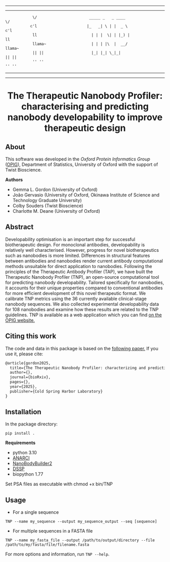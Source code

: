 -----------------------------------------------------------------------------------------------------
-----------------------------------------------------------------------------------------------------
                \/                       _____ _   _ ____                   \/
               ⊂'l                      |_   _| \ | |  _ \                 ⊂'l     
                ll                        | | |  \| | |_) |                 ll     
                llama~                    | | | |\  |  __/                  llama~ 
                || ||                     |_| |_| \_|_|                     || || 
                '' ''                                                       '' ''
-----------------------------------------------------------------------------------------------------
-----------------------------------------------------------------------------------------------------

<div align="center">    
 
# The Therapeutic Nanobody Profiler: characterising and predicting nanobody developability to improve therapeutic design

</div>

## About

This software was developed in the _Oxford Protein Informatics Group_ ([OPIG](http://opig.stats.ox.ac.uk/)), Department of Statistics, University of Oxford with the support of Twist Bioscience.

**Authors**

* Gemma L. Gordon (University of Oxford)
* João Gervasio (University of Oxford, Okinawa Institute of Science and Technology Graduate University)
* Colby Souders (Twist Bioscience)
* Charlotte M. Deane (University of Oxford)


## Abstract 

Developability optimisation is an important step for successful biotherapeutic design. For monoclonal antibodies, developability is relatively well characterised. However, progress for novel biotherapeutics such as nanobodies is more limited. Differences in structural features between antibodies and nanobodies render current antibody computational methods unsuitable for direct application to nanobodies. Following the principles of the Therapeutic Antibody Profiler (TAP), we have built the Therapeutic Nanobody Profiler (TNP), an open-source computational tool for predicting nanobody developability. Tailored specifically for nanobodies, it accounts for their unique properties compared to conventional antibodies for more efficient development of this novel therapeutic format. We calibrate TNP metrics using the 36 currently available clinical-stage nanobody sequences. We also collected experimental developability data for 108 nanobodies and examine how these results are related to the TNP guidelines. TNP is available as a web application which you can find <a href="https://opig.stats.ox.ac.uk/webapps/tnp">on the OPIG website.</a>

## Citing this work

The code and data in this package is based on the <a href="">following paper.</a> If you use it, please cite:

```tex
@article{gordon2025,
  title={The Therapeutic Nanobody Profiler: characterizing and predicting nanobody developability to improve therapeutic design},
  author={},
  journal={bioRxiv},
  pages={},
  year={2025},
  publisher={Cold Spring Harbor Laboratory}
}
```

## Installation

In the package directory:

`pip install .`

**Requirements**

- python 3.10
- [ANARCI](https://github.com/oxpig/ANARCI)
- [NanoBodyBuilder2](https://github.com/oxpig/ImmuneBuilder)
- [DSSP](https://anaconda.org/salilab/dssp)
- biopython 1.77

Set PSA files as executable with chmod +x bin/TNP

## Usage

* For a single sequence

`TNP --name my_sequence --output my_sequence_output --seq [sequence]`

* For multiple sequences in a FASTA file

`TNP --name my_fasta_file --output /path/to/output/directory --file /path/to/my/fasta/file/filename.fasta`

<!-- * For a folder with already available PDB models: 
  
  - These structures should NOT contain hydrogens
  - SAbDab needs to be installed

`TNP --name my_models --output /path/to/output/directory --models /path/to/my/models` -->


For more options and information, run `TNP --help`.


